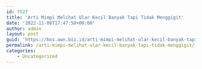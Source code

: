 ```yaml
---
id: 7527
title: 'Arti Mimpi Melihat Ular Kecil Banyak Tapi Tidak Menggigit'
date: '2022-11-08T17:47:50+00:00'
author: admin
layout: post
guid: 'https://bos.awn.biz.id/arti-mimpi-melihat-ular-kecil-banyak-tapi-tidak-menggigit/'
permalink: /arti-mimpi-melihat-ular-kecil-banyak-tapi-tidak-menggigit/
categories:
    - Uncategorized
---
```


